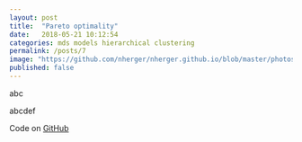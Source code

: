 ```yaml
---
layout: post
title:  "Pareto optimality"
date:   2018-05-21 10:12:54
categories: mds models hierarchical clustering
permalink: /posts/7
image: "https://github.com/nherger/nherger.github.io/blob/master/photos/Pareto_banner.png?raw=true"
published: false
---
```


abc

<!--more-->

abcdef

Code on [GitHub](https://github.com/nherger/VisualisingModelSpace/blob/master/ParetoFront.py)
